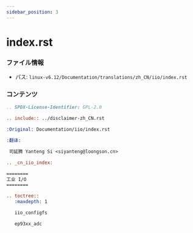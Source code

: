 ```yaml
---
sidebar_position: 3
---
```

# index.rst

### ファイル情報

- パス: `linux-v6.12/Documentation/translations/zh_CN/iio/index.rst`

### コンテンツ

```rst
.. SPDX-License-Identifier: GPL-2.0

.. include:: ../disclaimer-zh_CN.rst

:Original: Documentation/iio/index.rst

:翻译:

 司延腾 Yanteng Si <siyanteng@loongson.cn>

.. _cn_iio_index:

========
工业 I/O
========

.. toctree::
   :maxdepth: 1

   iio_configfs

   ep93xx_adc

```
